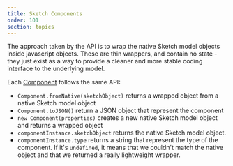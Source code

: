 ```yaml
---
title: Sketch Components
order: 101
section: topics
---
```

The approach taken by the API is to wrap the native Sketch model objects inside javascript objects. These are thin wrappers, and contain no state - they just exist as a way to provide a cleaner and more stable coding interface to the underlying model.

Each [Component](#document) follows the same API:

- `Component.fromNative(sketchObject)` returns a wrapped object from a native Sketch model object
- `Component.toJSON()` return a JSON object that represent the component
- `new Component(properties)` creates a new native Sketch model object and returns a wrapped object
- `componentInstance.sketchObject` returns the native Sketch model object.
- `componentInstance.type` returns a string that represent the type of the component. If it's `undefined`, it means that we couldn't match the native object and that we returned a really lightweight wrapper.
